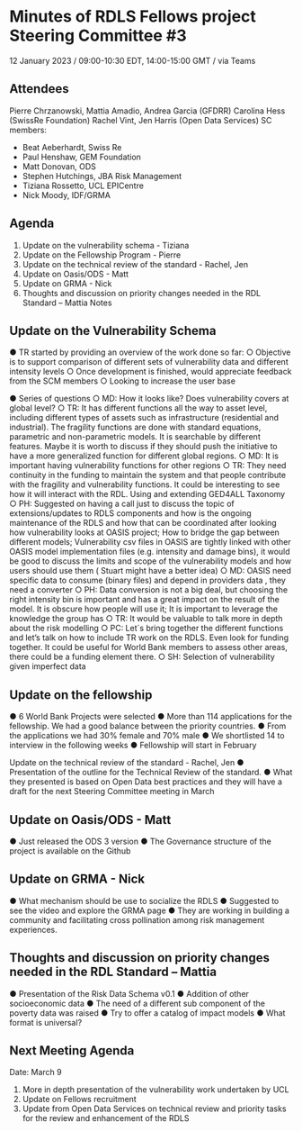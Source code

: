 # Minutes of RDLS Fellows project Steering Committee #3

12 January 2023 / 09:00-10:30 EDT, 14:00-15:00 GMT / via Teams

## Attendees

Pierre Chrzanowski, Mattia Amadio, Andrea Garcia (GFDRR) 
Carolina Hess (SwissRe Foundation)
Rachel Vint, Jen Harris (Open Data Services)
SC members: 
-	Beat Aeberhardt, Swiss Re
-	Paul Henshaw, GEM Foundation
-	Matt Donovan, ODS
-	Stephen Hutchings, JBA Risk Management
-	Tiziana Rossetto, UCL EPICentre
-	Nick Moody, IDF/GRMA

## Agenda

1.	Update on the vulnerability schema - Tiziana 
2.	Update on the Fellowship Program - Pierre 
3.	Update on the technical review of the standard - Rachel, Jen 
4.	Update on Oasis/ODS - Matt 
5.	Update on GRMA - Nick 
6.	Thoughts and discussion on priority changes needed in the RDL Standard – Mattia 
Notes

## Update on the Vulnerability Schema

●	TR started by providing an overview of the work done so far:
○	Objective is to support comparison of different sets of vulnerability data and different intensity levels
○	Once development is finished, would appreciate feedback from the SCM members
○	Looking to increase the user base
 
●	Series of questions
○	MD: How it looks like? Does vulnerability covers at global level?
○	TR: It has different functions all the way to asset level, including different types of assets such as infrastructure (residential and industrial). The fragility functions are done with standard equations, parametric and non-parametric models. It is searchable by different features. Maybe it is worth to discuss if they should push the initiative to have a more generalized function  for different global regions. 
○	MD: It is important having vulnerability functions for other regions 
○	TR: They need continuity in the funding to maintain the system and that people contribute  with the fragility and vulnerability functions. It could be interesting to see how it will interact with the RDL.  Using and extending GED4ALL Taxonomy
○	PH: Suggested on having a call just to discuss the topic of extensions/updates to RDLS components and how is the ongoing maintenance of the RDLS and how that can be coordinated after looking how vulnerability looks at OASIS project; How to bridge the gap between different models; Vulnerability csv files in OASIS are tightly linked with other OASIS model implementation files (e.g. intensity and damage bins), it would be good to discuss the limits and scope of the vulnerability models and how users should use them ( Stuart might have a better idea)
○	MD: OASIS need specific data to consume (binary files) and depend in providers data , they need a converter 
○	PH: Data conversion is not a big deal, but choosing the right intensity bin is important and has a great impact on the result of the model. It is obscure how people will use it; It is important to leverage the knowledge the group has 
○	TR: It would be valuable to talk more in depth about the risk modelling 
○	PC: Let´s bring together the different functions and let’s talk on how to include TR work on the RDLS. Even look for funding together. It could be useful for World Bank members to assess other areas, there could be a funding element there.
○	SH: Selection of vulnerability given imperfect data

## Update on the fellowship

●	6 World Bank Projects were selected 
●	More than 114 applications for the fellowship. We had a good balance between the priority countries. 
●	From the applications we had 30% female and 70% male
●	We shortlisted 14 to interview in the following weeks
●	Fellowship will start in February 

Update on the technical review of the standard - Rachel, Jen 
●	Presentation of the outline for the Technical Review of the standard. 
●	What they presented is based on Open Data best practices and they will have a draft for the next Steering Committee meeting in March 


## Update on Oasis/ODS - Matt

●	Just released the ODS 3 version 
●	The Governance structure of the project is available on the Github

## Update on GRMA - Nick

●	What mechanism should be use to socialize the RDLS
●	Suggested to see the video and explore the GRMA page
●	They are working in building a community and facilitating cross pollination among risk management experiences. 

## Thoughts and discussion on priority changes needed in the RDL Standard – Mattia

●	Presentation of the Risk Data Schema v0.1
●	Addition of other socioeconomic data 
●	The need of a different sub component of the poverty data was raised 
●	Try to offer a catalog of impact models 
●	What format is universal?

## Next Meeting Agenda

Date: March 9
1.	More in depth presentation of the vulnerability work undertaken by UCL
2.	Update on Fellows recruitment 
3.	Update from Open Data Services on technical review and priority tasks for the review and enhancement of the RDLS
